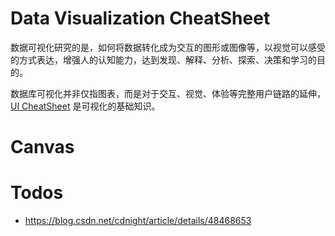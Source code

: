 # Data Visualization CheatSheet

数据可视化研究的是，如何将数据转化成为交互的图形或图像等，以视觉可以感受的方式表达，增强人的认知能力，达到发现、解释、分析、探索、决策和学习的目的。

数据库可视化并非仅指图表，而是对于交互、视觉、体验等完整用户链路的延伸，[UI CheatSheet](https://parg.co/6AH) 是可视化的基础知识。

# Canvas

# Todos

- https://blog.csdn.net/cdnight/article/details/48468653
